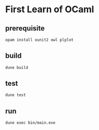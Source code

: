 # First Learn of OCaml

## prerequisite

```bash
opam install ounit2 owl plplot
```

## build

```bash
dune build
```

## test

```bash
dune test
```

## run

```bash
dune exec bin/main.exe
```
